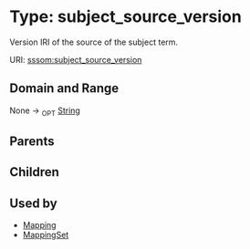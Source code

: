
# Type: subject_source_version


Version IRI of the source of the subject term.

URI: [sssom:subject_source_version](http://w3id.org/sssom/subject_source_version)


## Domain and Range

None ->  <sub>OPT</sub> [String](types/String.md)

## Parents


## Children


## Used by

 * [Mapping](Mapping.md)
 * [MappingSet](MappingSet.md)
